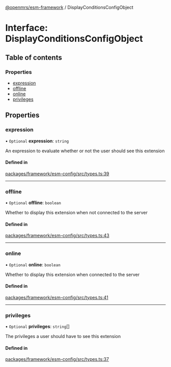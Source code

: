 [@openmrs/esm-framework](../API.md) / DisplayConditionsConfigObject

# Interface: DisplayConditionsConfigObject

## Table of contents

### Properties

- [expression](DisplayConditionsConfigObject.md#expression)
- [offline](DisplayConditionsConfigObject.md#offline)
- [online](DisplayConditionsConfigObject.md#online)
- [privileges](DisplayConditionsConfigObject.md#privileges)

## Properties

### expression

• `Optional` **expression**: `string`

An expression to evaluate whether or not the user should see this extension

#### Defined in

[packages/framework/esm-config/src/types.ts:39](https://github.com/openmrs/openmrs-esm-core/blob/main/packages/framework/esm-config/src/types.ts#L39)

___

### offline

• `Optional` **offline**: `boolean`

Whether to display this extension when not connected to the server

#### Defined in

[packages/framework/esm-config/src/types.ts:43](https://github.com/openmrs/openmrs-esm-core/blob/main/packages/framework/esm-config/src/types.ts#L43)

___

### online

• `Optional` **online**: `boolean`

Whether to display this extension when connected to the server

#### Defined in

[packages/framework/esm-config/src/types.ts:41](https://github.com/openmrs/openmrs-esm-core/blob/main/packages/framework/esm-config/src/types.ts#L41)

___

### privileges

• `Optional` **privileges**: `string`[]

The privileges a user should have to see this extension

#### Defined in

[packages/framework/esm-config/src/types.ts:37](https://github.com/openmrs/openmrs-esm-core/blob/main/packages/framework/esm-config/src/types.ts#L37)
